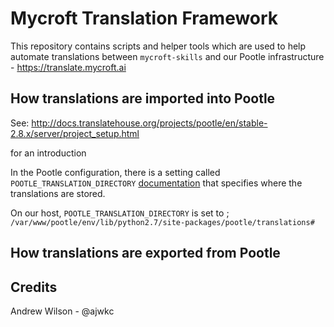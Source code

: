 # Mycroft Translation Framework

This repository contains scripts and helper tools which are used to help automate translations between `mycroft-skills` and our Pootle infrastructure - https://translate.mycroft.ai

## How translations are imported into Pootle

See: http://docs.translatehouse.org/projects/pootle/en/stable-2.8.x/server/project_setup.html

for an introduction

In the Pootle configuration, there is a setting called `POOTLE_TRANSLATION_DIRECTORY` [documentation](http://docs.translatehouse.org/projects/pootle/en/stable-2.8.x/server/settings.html#std:setting-POOTLE_TRANSLATION_DIRECTORY) that specifies where the translations are stored.

On our host, `POOTLE_TRANSLATION_DIRECTORY` is set to ;
`/var/www/pootle/env/lib/python2.7/site-packages/pootle/translations#`

## How translations are exported from Pootle



## Credits

Andrew Wilson - @ajwkc
